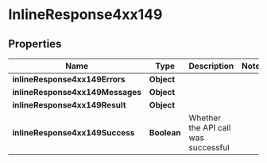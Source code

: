 # InlineResponse4xx149

## Properties
Name | Type | Description | Notes
------------ | ------------- | ------------- | -------------
**inlineResponse4xx149Errors** | **Object** |  | 
**inlineResponse4xx149Messages** | **Object** |  | 
**inlineResponse4xx149Result** | **Object** |  | 
**inlineResponse4xx149Success** | **Boolean** | Whether the API call was successful | 
